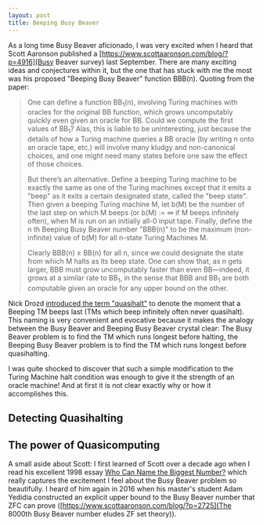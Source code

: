 ```yaml
---
layout: post
title: Beeping Busy Beaver
---
```


As a long time Busy Beaver aficionado, I was very excited when I heard that Scott Aaronson published a [https://www.scottaaronson.com/blog/?p=4916](Busy Beaver survey) last September. There are many exciting ideas and conjectures within it, but the one that has stuck with me the most was his proposed "Beeping Busy Beaver" function BBB(n). Quoting from the paper:

> One can define a function BB<sub>1</sub>(n), involving Turing machines with oracles for the original BB function, which grows uncomputably quickly even given an oracle for BB. Could we compute the first values of BB<sub>1</sub>? Alas, this is liable to be uninteresting, just because the details of how a Turing machine queries a BB oracle (by writing n onto an oracle tape, etc.) will involve many kludgy and non-canonical choices, and one might need many states before one saw the effect of those choices.
>
> But there’s an alternative. Define a beeping Turing machine to be exactly the same as one of the Turing machines except that it emits a "beep" as it exits a certain designated state, called the "beep state". Then given a beeping Turing machine M, let b(M) be the number of the last step on which M beeps (or b(M) := ∞ if M beeps infinitely often), when M is run on an initially all-0 input tape. Finally, define the n th Beeping Busy Beaver number "BBB(n)" to be the maximum (non-infinite) value of b(M) for all n-state Turing Machines M.
>
> Clearly BBB(n) ≥ BB(n) for all n, since we could designate the state from which M halts as its beep state. One can show that, as n gets larger, BBB must grow uncomputably faster than even BB—indeed, it grows at a similar rate to BB<sub>1</sub>, in the sense that BBB and BB<sub>1</sub> are both computable given an oracle for any upper bound on the other.

Nick Drozd [introduced the term "quasihalt"](https://nickdrozd.github.io/2020/08/13/beeping-busy-beavers.html) to denote the moment that a Beeping TM beeps last (TMs which beep infinitely often never quasihalt). This naming is very convenient and evocative because it makes the analogy between the Busy Beaver and Beeping Busy Beaver crystal clear: The Busy Beaver problem is to find the TM which runs longest before halting, the Beeping Busy Beaver problem is to find the TM which runs longest before quasihalting.

I was quite shocked to discover that such a simple modification to the Turing Machine halt condition was enough to give it the strength of an oracle machine! And at first it is not clear exactly why or how it accomplishes this.

## Detecting Quasihalting



## The power of Quasicomputing



A small aside about Scott: I first learned of Scott over a decade ago when I read his excellent 1998 essay [Who Can Name the Biggest Number?](https://www.scottaaronson.com/writings/bignumbers.html) which really captures the excitement I feel about the Busy Beaver problem so beautifully. I heard of him again in 2016 when his master's student Adam Yedidia constructed an explicit upper bound to the Busy Beaver number that ZFC can prove ([https://www.scottaaronson.com/blog/?p=2725](The 8000th Busy Beaver number eludes ZF set theory)).
